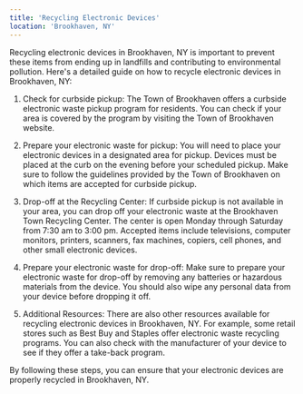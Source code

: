 ```yaml
---
title: 'Recycling Electronic Devices'
location: 'Brookhaven, NY'
---
```


Recycling electronic devices in Brookhaven, NY is important to prevent these items from ending up in landfills and contributing to environmental pollution. Here's a detailed guide on how to recycle electronic devices in Brookhaven, NY:

1. Check for curbside pickup:
   The Town of Brookhaven offers a curbside electronic waste pickup program for residents. You can check if your area is covered by the program by visiting the Town of Brookhaven website.

2. Prepare your electronic waste for pickup:
   You will need to place your electronic devices in a designated area for pickup. Devices must be placed at the curb on the evening before your scheduled pickup. Make sure to follow the guidelines provided by the Town of Brookhaven on which items are accepted for curbside pickup.

3. Drop-off at the Recycling Center:
   If curbside pickup is not available in your area, you can drop off your electronic waste at the Brookhaven Town Recycling Center. The center is open Monday through Saturday from 7:30 am to 3:00 pm. Accepted items include televisions, computer monitors, printers, scanners, fax machines, copiers, cell phones, and other small electronic devices.

4. Prepare your electronic waste for drop-off:
   Make sure to prepare your electronic waste for drop-off by removing any batteries or hazardous materials from the device. You should also wipe any personal data from your device before dropping it off.

5. Additional Resources:
   There are also other resources available for recycling electronic devices in Brookhaven, NY. For example, some retail stores such as Best Buy and Staples offer electronic waste recycling programs. You can also check with the manufacturer of your device to see if they offer a take-back program.

By following these steps, you can ensure that your electronic devices are properly recycled in Brookhaven, NY.
